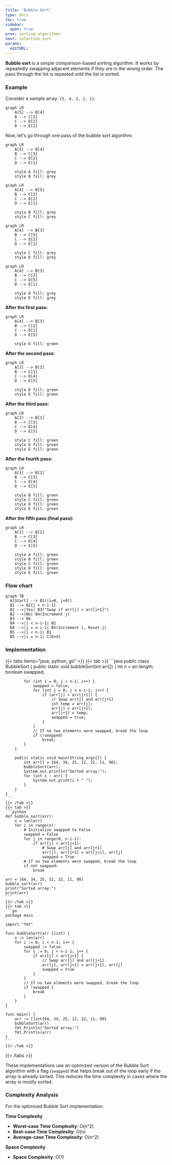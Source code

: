 ```yaml
---
title: 'Bubble Sort'
type: docs
toc: true
sidebar:
  open: true
prev: sorting-algorithms
next: selection-sort
params:
  editURL:
---
```


**Bubble sort** is a simple comparison-based sorting algorithm. It works by repeatedly swapping adjacent elements if they are in the wrong order. The pass through the list is repeated until the list is sorted.

### Example

Consider a sample array:  `[5, 4, 3, 2, 1]`:

```mermaid
graph LR
    A[5] --> B[4]
    B --> C[3]
    C --> D[2]
    D --> E[1]
```

Now, let's go through one pass of the bubble sort algorithm:

```mermaid
graph LR
    A[5] --> B[4]
    B --> C[3]
    C --> D[2]
    D --> E[1]

    style A fill: grey
    style B fill: grey
```

```mermaid
graph LR
    A[4] --> B[5]
    B --> C[3]
    C --> D[2]
    D --> E[1]

    style B fill: grey
    style C fill: grey
```

```mermaid
graph LR
    A[4] --> B[3]
    B --> C[5]
    C --> D[2]
    D --> E[1]

    style C fill: grey
    style D fill: grey
```

```mermaid
graph LR
    A[4] --> B[3]
    B --> C[2]
    C --> D[5]
    D --> E[1]

    style D fill: grey
    style E fill: grey
```

**After the first pass:**

```mermaid
graph LR
    A[4] --> B[3]
    B --> C[2]
    C --> D[1]
    D --> E[5]

    style E fill: green
```

**After the second pass:**

```mermaid
graph LR
    A[3] --> B[2]
    B --> C[1]
    C --> D[4]
    D --> E[5]

    style D fill: green
    style E fill: green
```

**After the third pass:**

```mermaid
graph LR
    A[2] --> B[1]
    B --> C[3]
    C --> D[4]
    D --> E[5]

    style C fill: green
    style D fill: green
    style E fill: green
```

**After the fourth pass:**

```mermaid
graph LR
    A[1] --> B[2]
    B --> C[3]
    C --> D[4]
    D --> E[5]

    style B fill: green
    style C fill: green
    style D fill: green
    style E fill: green
```

**After the fifth pass (final pass):**

```mermaid
graph LR
    A[1] --> B[2]
    B --> C[3]
    C --> D[4]
    D --> E[5]

    style A fill: green
    style B fill: green
    style C fill: green
    style D fill: green
    style E fill: green
```

### Flow chart

```mermaid
graph TB
  A[Start] --> B1((i=0, j=0))
  B1 --> B2{j < n-i-1}
  B2 -->|Yes| B3("Swap if arr[j] > arr[j+1]")
  B2 -->|No| B4(Increment j)
  B3 --> B4
  B4 -->|j < n-i-1| B2
  B4 -->|j = n-i-1| B5(Increment i, Reset j)
  B5 -->|i < n-1| B1
  B5 -->|i = n-1| C[End]

```

### Implementation

{{< tabs items="java, python, go" >}}
    {{< tab >}}
    ```java
    public class BubbleSort {
        public static void bubbleSort(int arr[]) {
            int n = arr.length;
            boolean swapped;
            
            for (int i = 0; i < n-1; i++) {
                swapped = false;
                for (int j = 0; j < n-i-1; j++) {
                    if (arr[j] > arr[j+1]) {
                        // Swap arr[j] and arr[j+1]
                        int temp = arr[j];
                        arr[j] = arr[j+1];
                        arr[j+1] = temp;
                        swapped = true;
                    }
                }
                // If no two elements were swapped, break the loop
                if (!swapped)
                    break;
            }
        }

        public static void main(String args[]) {
            int arr[] = {64, 34, 25, 12, 22, 11, 90};
            bubbleSort(arr);
            System.out.println("Sorted array:");
            for (int i : arr) {
                System.out.print(i + " ");
            }
        }
    }
    ```
    {{< /tab >}}
    {{< tab >}}
    ```python
    def bubble_sort(arr):
        n = len(arr)
        for i in range(n):
            # Initialize swapped to False
            swapped = False
            for j in range(0, n-i-1):
                if arr[j] > arr[j+1]:
                    # Swap arr[j] and arr[j+1]
                    arr[j], arr[j+1] = arr[j+1], arr[j]
                    swapped = True
            # If no two elements were swapped, break the loop
            if not swapped:
                break

    arr = [64, 34, 25, 12, 22, 11, 90]
    bubble_sort(arr)
    print("Sorted array:")
    print(arr)
    ```
    {{< /tab >}}
    {{< tab >}}
    ```go
    package main

    import "fmt"

    func bubbleSort(arr []int) {
        n := len(arr)
        for i := 0; i < n-1; i++ {
            swapped := false
            for j := 0; j < n-i-1; j++ {
                if arr[j] > arr[j+1] {
                    // Swap arr[j] and arr[j+1]
                    arr[j], arr[j+1] = arr[j+1], arr[j]
                    swapped = true
                }
            }
            // If no two elements were swapped, break the loop
            if !swapped {
                break
            }
        }
    }

    func main() {
        arr := []int{64, 34, 25, 12, 22, 11, 90}
        bubbleSort(arr)
        fmt.Println("Sorted array:")
        fmt.Println(arr)
    }
    ```
    {{< /tab >}}
{{< /tabs >}}


These implementations use an optimized version of the Bubble Sort algorithm with a flag (`swapped`) that helps break out of the loop early if the array is already sorted. This reduces the time complexity in cases where the array is mostly sorted.

### Complexity Analysis

For the optimized Bubble Sort implementation:

**Time Complexity**
- **Worst-case Time Complexity**: O(n^2)
- **Best-case Time Complexity**: O(n)
- **Average-case Time Complexity**: O(n^2)

**Space Complexity**

- **Space Complexity**: O(1)
